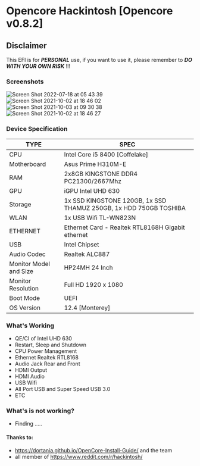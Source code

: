 # Opencore Hackintosh [Opencore v0.8.2]


## Disclaimer
This EFI is for **___PERSONAL___** use, if you want to use it, please remember to ***DO WITH YOUR OWN RISK*** !!!

### Screenshots

![Screen Shot 2022-07-18 at 05 43 39](https://user-images.githubusercontent.com/25970273/179442245-0b93f9a6-e8de-48be-9f5d-6e7a4904b70e.png)
![Screen Shot 2021-10-02 at 18 46 02](https://user-images.githubusercontent.com/25970273/135744223-391db96c-3422-442a-a58b-b5000ca78437.png)
![Screen Shot 2021-10-03 at 09 30 38](https://user-images.githubusercontent.com/25970273/135744437-cd2ce6b9-99c1-45e1-86ea-3fd8744eb159.png)
![Screen Shot 2021-10-02 at 18 46 27](https://user-images.githubusercontent.com/25970273/135744228-3dafb7fa-21a5-4c06-9e81-1da241e8500b.png)



### Device Specification
|TYPE|SPEC  |
|--|--|
|CPU|Intel Core i5 8400 [Coffelake]|
|Motherboard|Asus Prime H310M-E|
|RAM|2x8GB KINGSTONE DDR4 PC21300/2667Mhz|
|GPU|iGPU Intel UHD 630|
|Storage|1x SSD KINGSTONE 120GB, 1x SSD THAMUZ 250GB, 1x HDD 750GB TOSHIBA|
|WLAN|1x USB Wifi TL-WN823N|
|ETHERNET| Ethernet Card - Realtek RTL8168H Gigabit ethernet |
|USB|Intel Chipset|
|Audio Codec|Realtek ALC887|
|Monitor Model and Size| HP24MH 24 Inch|
|Monitor Resolution|Full HD 1920 x 1080|
|Boot Mode|UEFI|
|OS Version| 12.4 [Monterey]|

### What's Working
- QE/CI of Intel UHD 630
- Restart, Sleep and Shutdown
- CPU Power Management
- Ethernet Realtek RTL8168
- Audio Jack Rear and Front
- HDMI Output
- HDMI Audio
- USB Wifi
- All Port USB and Super Speed USB 3.0
- ETC

### What's is not working?
- Finding .....

#### Thanks to:
- https://dortania.github.io/OpenCore-Install-Guide/ and the team
- all member of https://www.reddit.com/r/hackintosh/ 
